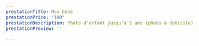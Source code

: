 ```yaml
---
prestationTitle: Mon bébé
prestationPrice: "100"
prestationDescription: Photo d’enfant jusqu’à 3 ans (photo à domicile).
prestationPreview: ''

---
```

